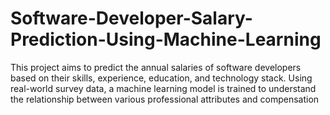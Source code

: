 # Software-Developer-Salary-Prediction-Using-Machine-Learning
This project aims to predict the annual salaries of software developers based on their skills, experience, education, and technology stack. Using real-world survey data, a machine learning model is trained to understand the relationship between various professional attributes and compensation
